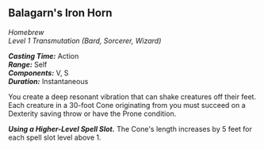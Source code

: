 ## Balagarn's Iron Horn
*Homebrew*  
*Level 1 Transmutation (Bard, Sorcerer, Wizard)*

***Casting Time:*** Action  
***Range:*** Self  
***Components:*** V, S  
***Duration:*** Instantaneous

You create a deep resonant vibration that can shake creatures off their feet. Each creature in a 30-foot Cone originating from you must succeed on a Dexterity saving throw or have the Prone condition.

***Using a Higher-Level Spell Slot.*** The Cone's length increases by 5 feet for each spell slot level above 1.
